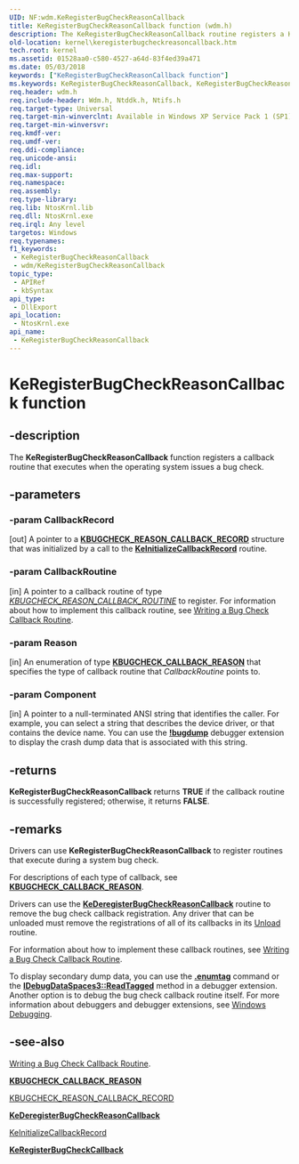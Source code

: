 ```yaml
---
UID: NF:wdm.KeRegisterBugCheckReasonCallback
title: KeRegisterBugCheckReasonCallback function (wdm.h)
description: The KeRegisterBugCheckReasonCallback routine registers a KbCallbackDumpIo, KbCallbackSecondaryDumpData, or KbCallbackAddPages routine, which executes when the operating system issues a bug check.
old-location: kernel\keregisterbugcheckreasoncallback.htm
tech.root: kernel
ms.assetid: 01528aa0-c580-4527-a64d-83f4ed39a471
ms.date: 05/03/2018
keywords: ["KeRegisterBugCheckReasonCallback function"]
ms.keywords: KeRegisterBugCheckReasonCallback, KeRegisterBugCheckReasonCallback routine [Kernel-Mode Driver Architecture], k105_6b2fbc25-072d-470f-9860-e820e60cdf90.xml, kernel.keregisterbugcheckreasoncallback, wdm/KeRegisterBugCheckReasonCallback
req.header: wdm.h
req.include-header: Wdm.h, Ntddk.h, Ntifs.h
req.target-type: Universal
req.target-min-winverclnt: Available in Windows XP Service Pack 1 (SP1), Windows Server 2003, and later versions of Windows.
req.target-min-winversvr: 
req.kmdf-ver: 
req.umdf-ver: 
req.ddi-compliance: 
req.unicode-ansi: 
req.idl: 
req.max-support: 
req.namespace: 
req.assembly: 
req.type-library: 
req.lib: NtosKrnl.lib
req.dll: NtosKrnl.exe
req.irql: Any level
targetos: Windows
req.typenames: 
f1_keywords:
 - KeRegisterBugCheckReasonCallback
 - wdm/KeRegisterBugCheckReasonCallback
topic_type:
 - APIRef
 - kbSyntax
api_type:
 - DllExport
api_location:
 - NtosKrnl.exe
api_name:
 - KeRegisterBugCheckReasonCallback
---
```


# KeRegisterBugCheckReasonCallback function


## -description

The <b>KeRegisterBugCheckReasonCallback</b> function registers a callback routine that executes when the operating system issues a bug check.

## -parameters

### -param CallbackRecord 

[out]
A pointer to a <b><a href="https://docs.microsoft.com/windows-hardware/drivers/kernel/eprocess">KBUGCHECK_REASON_CALLBACK_RECORD</a></b> structure that was initialized by a call to the <b><a href="https://docs.microsoft.com/windows-hardware/drivers/kernel/mm-bad-pointer">KeInitializeCallbackRecord</a></b> routine.

### -param CallbackRoutine 

[in]
A pointer to a callback routine of type [*KBUGCHECK_REASON_CALLBACK_ROUTINE*](https://docs.microsoft.com/windows-hardware/drivers/ddi/wdm/nc-wdm-kbugcheck_reason_callback_routine) to register. For information about how to implement this callback routine, see <a href="https://docs.microsoft.com/windows-hardware/drivers/kernel/writing-a-bug-check-callback-routine">Writing a Bug Check Callback Routine</a>.

### -param Reason 

[in]
An enumeration of type <b><a href="https://docs.microsoft.com/windows-hardware/drivers/ddi/wdm/ne-wdm-_kbugcheck_callback_reason">KBUGCHECK_CALLBACK_REASON</a></b> that specifies the type of callback routine that <i>CallbackRoutine</i> points to.

### -param Component 

[in]
A pointer to a null-terminated ANSI string that identifies the caller. For example, you can select a string that describes the device driver, or that contains the device name. You can use the <b><a href="https://docs.microsoft.com/windows-hardware/drivers/debugger/-bugdump">!bugdump</a></b> debugger extension to display the crash dump data that is associated with this string.

## -returns

<b>KeRegisterBugCheckReasonCallback</b> returns <b>TRUE</b> if the callback routine is successfully registered; otherwise, it returns <b>FALSE</b>.

## -remarks

Drivers can use <b>KeRegisterBugCheckReasonCallback</b> to register routines that execute during a system bug check.

For descriptions of each type of callback, see [**KBUGCHECK_CALLBACK_REASON**](https://docs.microsoft.com/windows-hardware/drivers/ddi/wdm/ne-wdm-_kbugcheck_callback_reason).

Drivers can use the [**KeDeregisterBugCheckReasonCallback**](https://docs.microsoft.com/windows-hardware/drivers/ddi/wdm/nf-wdm-kederegisterbugcheckcallback) routine to remove the bug check callback registration. Any driver that can be unloaded must remove the registrations of all of its callbacks in its <a href="https://docs.microsoft.com/windows-hardware/drivers/ddi/wdm/nc-wdm-driver_unload">Unload</a> routine.

For information about how to implement these callback routines, see <a href="https://docs.microsoft.com/windows-hardware/drivers/kernel/writing-a-bug-check-callback-routine">Writing a Bug Check Callback Routine</a>.

To display secondary dump data, you can use the <b><a href="https://go.microsoft.com/fwlink/p/?linkid=165501">.enumtag</a></b> command or the <b><a href="https://go.microsoft.com/fwlink/p/?linkid=165500">IDebugDataSpaces3::ReadTagged</a></b> method in a debugger extension. Another option is to debug the bug check callback routine itself. For more information about debuggers and debugger extensions, see <a href="https://docs.microsoft.com/windows-hardware/drivers/debugger/index">Windows Debugging</a>.

## -see-also

<a href="https://docs.microsoft.com/windows-hardware/drivers/kernel/writing-a-bug-check-callback-routine">Writing a Bug Check Callback Routine</a>.

<b><a href="https://docs.microsoft.com/windows-hardware/drivers/ddi/wdm/ne-wdm-_kbugcheck_callback_reason">KBUGCHECK_CALLBACK_REASON</a></b>

<a href="https://docs.microsoft.com/windows-hardware/drivers/kernel/eprocess">KBUGCHECK_REASON_CALLBACK_RECORD</a>

<b><a href="https://docs.microsoft.com/windows-hardware/drivers/ddi/wdm/nf-wdm-kederegisterbugcheckreasoncallback">KeDeregisterBugCheckReasonCallback</a></b>

<a href="https://docs.microsoft.com/windows-hardware/drivers/kernel/mm-bad-pointer">KeInitializeCallbackRecord</a>

<b><a href="https://docs.microsoft.com/windows-hardware/drivers/ddi/wdm/nf-wdm-keregisterbugcheckcallback">KeRegisterBugCheckCallback</a></b>

